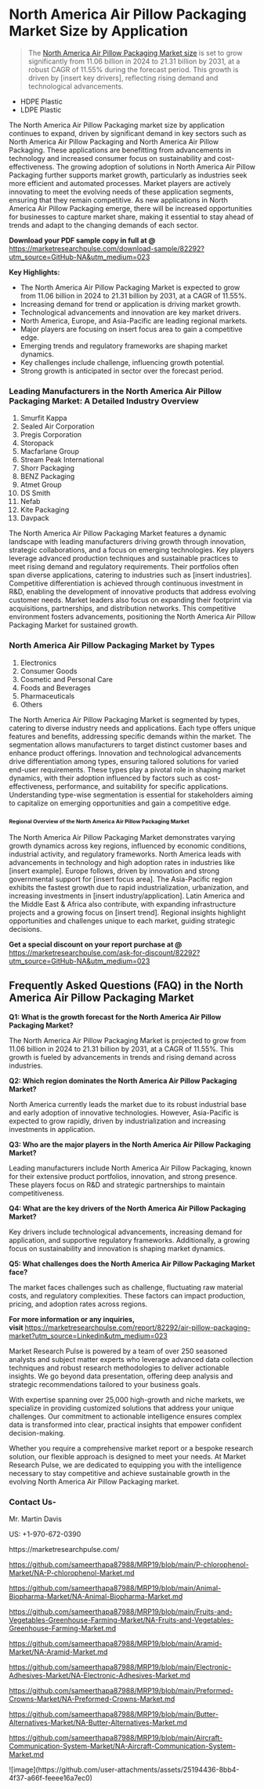 <h1>North America Air Pillow Packaging Market&nbsp;Size by Application</h1><blockquote><p>The <a href="https://marketresearchpulse.com/download-sample/82292?utm_source=GitHub-NA&amp;utm_medium=023">North America Air Pillow Packaging Market size</a> is set to grow significantly from 11.06 billion in 2024 to 21.31 billion by 2031, at a robust CAGR of 11.55% during the forecast period. This growth is driven by [insert key drivers], reflecting rising demand and technological advancements.</p></blockquote><ul><li>HDPE Plastic<li> LDPE Plastic</li></ul><p>The North America Air Pillow Packaging market size by application continues to expand, driven by significant demand in key sectors such as North America Air Pillow Packaging and North America Air Pillow Packaging. These applications are benefitting from advancements in technology and increased consumer focus on sustainability and cost-effectiveness. The growing adoption of solutions in North America Air Pillow Packaging further supports market growth, particularly as industries seek more efficient and automated processes. Market players are actively innovating to meet the evolving needs of these application segments, ensuring that they remain competitive. As new applications in North America Air Pillow Packaging emerge, there will be increased opportunities for businesses to capture market share, making it essential to stay ahead of trends and adapt to the changing demands of each sector.</p><p><strong>Download your PDF sample copy in full at @ </strong><a href="https://marketresearchpulse.com/download-sample/82292?utm_source=GitHub-NA&amp;utm_medium=023">https://marketresearchpulse.com/download-sample/82292?utm_source=GitHub-NA&amp;utm_medium=023</a></p><p><strong>Key Highlights: </strong></p><ul><li>The North America Air Pillow Packaging Market is expected to grow from 11.06 billion in 2024 to 21.31 billion by 2031, at a CAGR of 11.55%.</li><li>Increasing demand for trend or application is driving market growth.</li><li>Technological advancements and innovation are key market drivers.</li><li>North America, Europe, and Asia-Pacific are leading regional markets.</li><li>Major players are focusing on insert focus area to gain a competitive edge.</li><li>Emerging trends and regulatory frameworks are shaping market dynamics.</li><li>Key challenges include challenge, influencing growth potential.</li><li>Strong growth is anticipated in sector over the forecast period.</li></ul><h3>Leading Manufacturers in the North America Air Pillow Packaging Market: A Detailed Industry Overview</h3><ol><li>Smurfit Kappa</li><li>Sealed Air Corporation</li><li>Pregis Corporation</li><li>Storopack</li><li>Macfarlane Group</li><li>Stream Peak International</li><li>Shorr Packaging</li><li>BENZ Packaging</li><li>Atmet Group</li><li>DS Smith</li><li>Nefab</li><li>Kite Packaging</li><li>Davpack</li></ol><div class="flex max-w-full flex-col flex-grow"><div class="min-h-8 text-message flex w-full flex-col items-end gap-2 whitespace-normal break-words [.text-message+&amp;]:mt-5" dir="auto" data-message-author-role="assistant" data-message-id="fd8432e4-4910-450d-b182-61b7bfb0a01f" data-message-model-slug="gpt-4o"><div class="flex w-full flex-col gap-1 empty:hidden first:pt-[3px]"><div class="markdown prose w-full break-words dark:prose-invert light"><p>The North America Air Pillow Packaging Market features a dynamic landscape with leading manufacturers driving growth through innovation, strategic collaborations, and a focus on emerging technologies. Key players leverage advanced production techniques and sustainable practices to meet rising demand and regulatory requirements. Their portfolios often span diverse applications, catering to industries such as [insert industries]. Competitive differentiation is achieved through continuous investment in R&amp;D, enabling the development of innovative products that address evolving customer needs. Market leaders also focus on expanding their footprint via acquisitions, partnerships, and distribution networks. This competitive environment fosters advancements, positioning the North America Air Pillow Packaging Market for sustained growth.</p></div></div></div></div><h3>North America Air Pillow Packaging Market by Types</h3><ol><li>Electronics<li> Consumer Goods<li> Cosmetic and Personal Care<li> Foods and Beverages<li> Pharmaceuticals<li> Others</li></ol><div class="flex max-w-full flex-col flex-grow"><div class="min-h-8 text-message flex w-full flex-col items-end gap-2 whitespace-normal break-words [.text-message+&amp;]:mt-5" dir="auto" data-message-author-role="assistant" data-message-id="084470be-0bb7-4664-bddf-5156b4f41249" data-message-model-slug="gpt-4o-mini"><div class="flex w-full flex-col gap-1 empty:hidden first:pt-[3px]"><div class="markdown prose w-full break-words dark:prose-invert light"><p>The North America Air Pillow Packaging Market is segmented by types, catering to diverse industry needs and applications. Each type offers unique features and benefits, addressing specific demands within the market. The segmentation allows manufacturers to target distinct customer bases and enhance product offerings. Innovation and technological advancements drive differentiation among types, ensuring tailored solutions for varied end-user requirements. These types play a pivotal role in shaping market dynamics, with their adoption influenced by factors such as cost-effectiveness, performance, and suitability for specific applications. Understanding type-wise segmentation is essential for stakeholders aiming to capitalize on emerging opportunities and gain a competitive edge.</p></div></div></div></div><h3><span style="font-size: 11px;">Regional Overview of the North America Air Pillow Packaging Market</span></h3><div class="flex max-w-full flex-col flex-grow"><div class="min-h-8 text-message flex w-full flex-col items-end gap-2 whitespace-normal break-words [.text-message+&amp;]:mt-5" dir="auto" data-message-author-role="assistant" data-message-id="e9038762-ce64-4e30-91c9-9bd413514231" data-message-model-slug="gpt-4o-mini"><div class="flex w-full flex-col gap-1 empty:hidden first:pt-[3px]"><div class="markdown prose w-full break-words dark:prose-invert light"><p>The North America Air Pillow Packaging Market demonstrates varying growth dynamics across key regions, influenced by economic conditions, industrial activity, and regulatory frameworks. North America leads with advancements in technology and high adoption rates in industries like [insert example]. Europe follows, driven by innovation and strong governmental support for [insert focus area]. The Asia-Pacific region exhibits the fastest growth due to rapid industrialization, urbanization, and increasing investments in [insert industry/application]. Latin America and the Middle East &amp; Africa also contribute, with expanding infrastructure projects and a growing focus on [insert trend]. Regional insights highlight opportunities and challenges unique to each market, guiding strategic decisions.</p></div></div></div></div><p><strong>Get a special discount on your report purchase at @ </strong><a href="https://marketresearchpulse.com/ask-for-discount/82292?utm_source=GitHub-NA&amp;utm_medium=023">https://marketresearchpulse.com/ask-for-discount/82292?utm_source=GitHub-NA&amp;utm_medium=023</a></p><h2>Frequently Asked Questions (FAQ) in the North America Air Pillow Packaging Market</h2><p><strong>Q1: What is the growth forecast for the North America Air Pillow Packaging Market?</strong></p><p>The North America Air Pillow Packaging Market is projected to grow from 11.06 billion in 2024 to 21.31 billion by 2031, at a CAGR of 11.55%. This growth is fueled by advancements in trends and rising demand across industries.</p><p><strong>Q2: Which region dominates the North America Air Pillow Packaging Market?</strong></p><p>North America currently leads the market due to its robust industrial base and early adoption of innovative technologies. However, Asia-Pacific is expected to grow rapidly, driven by industrialization and increasing investments in application.</p><p><strong>Q3: Who are the major players in the North America Air Pillow Packaging Market?</strong></p><p>Leading manufacturers include North America Air Pillow Packaging, known for their extensive product portfolios, innovation, and strong presence. These players focus on R&amp;D and strategic partnerships to maintain competitiveness.</p><p><strong>Q4: What are the key drivers of the North America Air Pillow Packaging Market?</strong></p><p>Key drivers include technological advancements, increasing demand for application, and supportive regulatory frameworks. Additionally, a growing focus on sustainability and innovation is shaping market dynamics.</p><p><strong>Q5: What challenges does the North America Air Pillow Packaging Market face?</strong></p><p>The market faces challenges such as challenge, fluctuating raw material costs, and regulatory complexities. These factors can impact production, pricing, and adoption rates across regions.</p><p><strong>For more information or any inquiries, visit&nbsp;</strong><a href="https://marketresearchpulse.com/report/82292/air-pillow-packaging-market?utm_source=Linkedin&utm_medium=023">https://marketresearchpulse.com/report/82292/air-pillow-packaging-market?utm_source=Linkedin&utm_medium=023</a></p><p>Market Research Pulse is powered by a team of over 250 seasoned analysts and subject matter experts who leverage advanced data collection techniques and robust research methodologies to deliver actionable insights. We go beyond data presentation, offering deep analysis and strategic recommendations tailored to your business goals.</p><p>With expertise spanning over 25,000 high-growth and niche markets, we specialize in providing customized solutions that address your unique challenges. Our commitment to actionable intelligence ensures complex data is transformed into clear, practical insights that empower confident decision-making.</p><p>Whether you require a comprehensive market report or a bespoke research solution, our flexible approach is designed to meet your needs. At Market Research Pulse, we are dedicated to equipping you with the intelligence necessary to stay competitive and achieve sustainable growth in the evolving North America Air Pillow Packaging market.</p><h3><strong>Contact Us-</strong></h3><p>Mr. Martin Davis</p><p>US: +1-970-672-0390</p><p>https://marketresearchpulse.com/</p><p><a href="https://github.com/sameerthapa87988/MRP19/blob/main/P-chlorophenol-Market/NA-P-chlorophenol-Market.md">https://github.com/sameerthapa87988/MRP19/blob/main/P-chlorophenol-Market/NA-P-chlorophenol-Market.md</a></p><p><a href="https://github.com/sameerthapa87988/MRP19/blob/main/Animal-Biopharma-Market/NA-Animal-Biopharma-Market.md">https://github.com/sameerthapa87988/MRP19/blob/main/Animal-Biopharma-Market/NA-Animal-Biopharma-Market.md</a></p><p><a href="https://github.com/sameerthapa87988/MRP19/blob/main/Fruits-and-Vegetables-Greenhouse-Farming-Market/NA-Fruits-and-Vegetables-Greenhouse-Farming-Market.md">https://github.com/sameerthapa87988/MRP19/blob/main/Fruits-and-Vegetables-Greenhouse-Farming-Market/NA-Fruits-and-Vegetables-Greenhouse-Farming-Market.md</a></p><p><a href="https://github.com/sameerthapa87988/MRP19/blob/main/Aramid-Market/NA-Aramid-Market.md">https://github.com/sameerthapa87988/MRP19/blob/main/Aramid-Market/NA-Aramid-Market.md</a></p><p><a href="https://github.com/sameerthapa87988/MRP19/blob/main/Electronic-Adhesives-Market/NA-Electronic-Adhesives-Market.md">https://github.com/sameerthapa87988/MRP19/blob/main/Electronic-Adhesives-Market/NA-Electronic-Adhesives-Market.md</a></p><p><a href="https://github.com/sameerthapa87988/MRP19/blob/main/Preformed-Crowns-Market/NA-Preformed-Crowns-Market.md">https://github.com/sameerthapa87988/MRP19/blob/main/Preformed-Crowns-Market/NA-Preformed-Crowns-Market.md</a></p><p><a href="https://github.com/sameerthapa87988/MRP19/blob/main/Butter-Alternatives-Market/NA-Butter-Alternatives-Market.md">https://github.com/sameerthapa87988/MRP19/blob/main/Butter-Alternatives-Market/NA-Butter-Alternatives-Market.md</a></p><p><a href="https://github.com/sameerthapa87988/MRP19/blob/main/Aircraft-Communication-System-Market/NA-Aircraft-Communication-System-Market.md">https://github.com/sameerthapa87988/MRP19/blob/main/Aircraft-Communication-System-Market/NA-Aircraft-Communication-System-Market.md</a></p>
![image](https://github.com/user-attachments/assets/25194436-8bb4-4f37-a66f-feeee16a7ec0)
